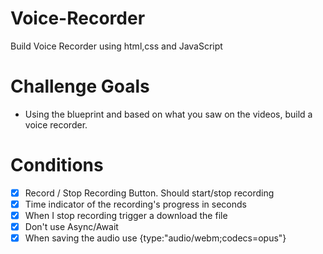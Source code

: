 # Voice-Recorder
Build Voice Recorder using html,css and JavaScript

# Challenge Goals
- Using the blueprint and based on what you saw on the videos, build a voice recorder.

# Conditions
- [x] Record / Stop Recording Button. Should start/stop recording
- [x] Time indicator of the recording's progress in seconds
- [x] When I stop recording trigger a download the file
- [x] Don't use Async/Await
- [x] When saving the audio use {type:"audio/webm;codecs=opus"}